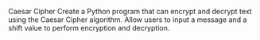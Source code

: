 Caesar Cipher
Create a Python program that can encrypt and decrypt text using the Caesar Cipher algorithm. 
Allow users to input a message and a shift value to perform encryption and decryption.
